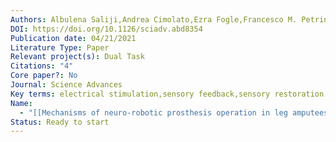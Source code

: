 ```yaml
---
Authors: Albulena Saliji,Andrea Cimolato,Ezra Fogle,Francesco M. Petrini,Giacomo Valle,Stanisa Raspopovic
DOI: https://doi.org/10.1126/sciadv.abd8354
Publication date: 04/21/2021
Literature Type: Paper
Relevant project(s): Dual Task
Citations: "4"
Core paper?: No
Journal: Science Advances
Key terms: electrical stimulation,sensory feedback,sensory restoration
Name:
  - "[[Mechanisms of neuro-robotic prosthesis operation in leg amputees]]"
Status: Ready to start
---
```

